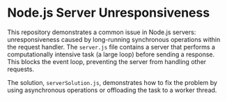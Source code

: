 # Node.js Server Unresponsiveness

This repository demonstrates a common issue in Node.js servers: unresponsiveness caused by long-running synchronous operations within the request handler.  The `server.js` file contains a server that performs a computationally intensive task (a large loop) before sending a response. This blocks the event loop, preventing the server from handling other requests.

The solution, `serverSolution.js`, demonstrates how to fix the problem by using asynchronous operations or offloading the task to a worker thread.